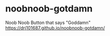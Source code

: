 # noobnoob-gotdamn
Noob Noob Button that says "Goddamn"
https://drj101687.github.io/noobnoob-gotdamn/
